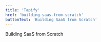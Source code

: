 ```yaml
---
title: 'Tapify'
href: 'building-saas-from-scratch'
buttonText: 'Building SaaS from Scratch'
---
```


Building SaaS from Scratch
